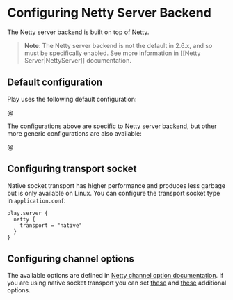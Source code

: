 <!--- Copyright (C) 2009-2019 Lightbend Inc. <https://www.lightbend.com> -->
# Configuring Netty Server Backend

The Netty server backend is built on top of [Netty](https://netty.io/).

> **Note**: The Netty server backend is not the default in 2.6.x, and so must be specifically enabled. See more information in [[Netty Server|NettyServer]] documentation.

## Default configuration

Play uses the following default configuration:

@[](/confs/play-netty-server/reference.conf)

The configurations above are specific to Netty server backend, but other more generic configurations are also available:
 
@[](/confs/play-server/reference.conf)

## Configuring transport socket

Native socket transport has higher performance and produces less garbage but is only available on Linux. You can configure the transport socket type in `application.conf`:

```properties
play.server {
  netty {
    transport = "native"
  }
}
```

## Configuring channel options

The available options are defined in [Netty channel option documentation](https://netty.io/4.1/api/io/netty/channel/ChannelOption.html). If you are using native socket transport you can set [these](https://netty.io/4.1/api/io/netty/channel/unix/UnixChannelOption.html) and [these](https://netty.io/4.1/api/io/netty/channel/epoll/EpollChannelOption.html) additional options.
